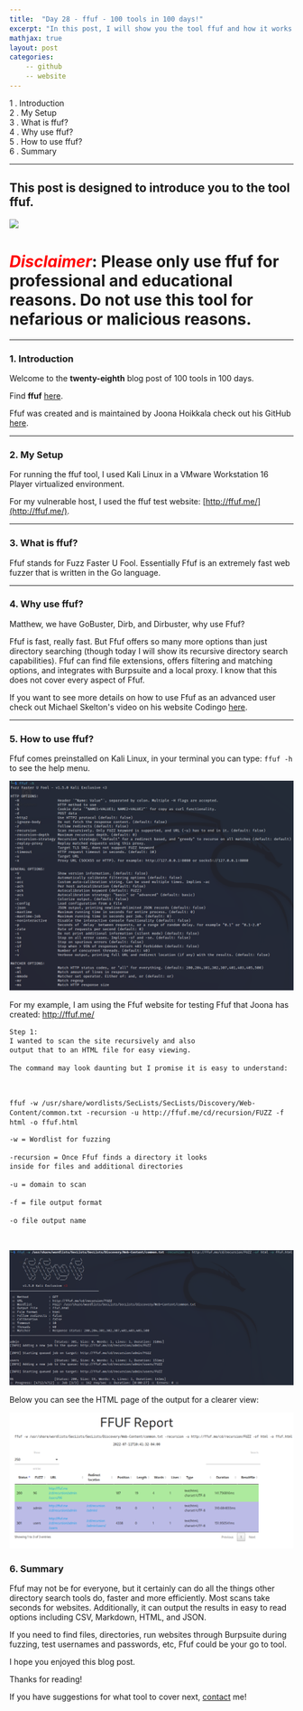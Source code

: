 ```yaml
---
title:  "Day 28 - ffuf - 100 tools in 100 days!"
excerpt: "In this post, I will show you the tool ffuf and how it works."
mathjax: true
layout: post
categories:
    -- github
    -- website
---
```


1 . Introduction
<br>
2 . My Setup
<br>
3 . What is ffuf?
<br>
4 . Why use ffuf?
<br>
5 . How to use ffuf?
<br>
6 . Summary

---

## This post is designed to introduce you to the tool ffuf.

![](https://raw.githubusercontent.com/ffuf/ffuf/master/_img/ffuf_run_logo_600.png)

# <span style="color:red">***Disclaimer***</span>: **Please only use ffuf for professional and educational reasons. Do not use this tool for nefarious or malicious reasons.**

---

### 1. **Introduction**

Welcome to the **twenty-eighth** blog post of 100 tools in 100 days.<br> 

Find **ffuf** [here](https://github.com/ffuf/ffuf).

Ffuf was created and is maintained by Joona Hoikkala check out his GitHub [here](https://github.com/joohoi).

---

### 2. **My Setup**

For running the ffuf tool, I used Kali Linux in a VMware Workstation 16 Player virtualized environment.

For my vulnerable host, I used the ffuf test website: [http://ffuf.me/](http://ffuf.me/).

---

### 3. **What is ffuf?**

Ffuf stands for Fuzz Faster U Fool. Essentially Ffuf is an extremely fast web fuzzer that is written in the Go language. 


---

### 4. **Why use ffuf?**

Matthew, we have GoBuster, Dirb, and Dirbuster, why use Ffuf?

Ffuf is fast, really fast. But Ffuf offers so many more options than just directory searching (though today I will show its recursive directory search capabilities). Ffuf can find file extensions, offers filtering and matching options, and integrates with Burpsuite and a local proxy. I know that this does not cover every aspect of Ffuf. 

If you want to see more details on how to use Ffuf as an advanced user check out Michael Skelton's video on his website Codingo [here](https://codingo.io/tools/ffuf/bounty/2020/09/17/everything-you-need-to-know-about-ffuf.html).



---

### 5. **How to use ffuf?**

Ffuf comes preinstalled on Kali Linux, in your terminal you can type: `ffuf -h` to see the help menu.

![](https://raw.githubusercontent.com/matthewomccorkle/matthewomccorkle.github.io/master/_posts/assets/100%20tools/ffuf/ffuf1.PNG)

For my example, I am using the Ffuf website for testing Ffuf that Joona has created: http://ffuf.me/

    Step 1:
    I wanted to scan the site recursively and also 
    output that to an HTML file for easy viewing. 

    The command may look daunting but I promise it is easy to understand:

<br>

`ffuf -w /usr/share/wordlists/SecLists/SecLists/Discovery/Web-Content/common.txt -recursion -u http://ffuf.me/cd/recursion/FUZZ -f html -o ffuf.html`

    -w = Wordlist for fuzzing

    -recursion = Once Ffuf finds a directory it looks 
    inside for files and additional directories

    -u = domain to scan

    -f = file output format

    -o file output name

<br>

![](https://raw.githubusercontent.com/matthewomccorkle/matthewomccorkle.github.io/master/_posts/assets/100%20tools/ffuf/ffuf2.PNG)

Below you can see the HTML page of the output for a clearer view:

![](https://raw.githubusercontent.com/matthewomccorkle/matthewomccorkle.github.io/master/_posts/assets/100%20tools/ffuf/ffuf3.PNG)


### 6. **Summary**

Ffuf may not be for everyone, but it certainly can do all the things other directory search tools do, faster and more efficiently. Most scans take seconds for websites.  Additionally, it can output the results in easy to read options including CSV, Markdown, HTML, and JSON.

If you need to find files, directories, run websites through Burpsuite during fuzzing, test usernames and passwords, etc, Ffuf could be your go to tool. 

I hope you enjoyed this blog post.

Thanks for reading!<br>

If you have suggestions for what tool to cover next, [contact](mailto:matthew.o.mccorkle@gmail.com) me!
